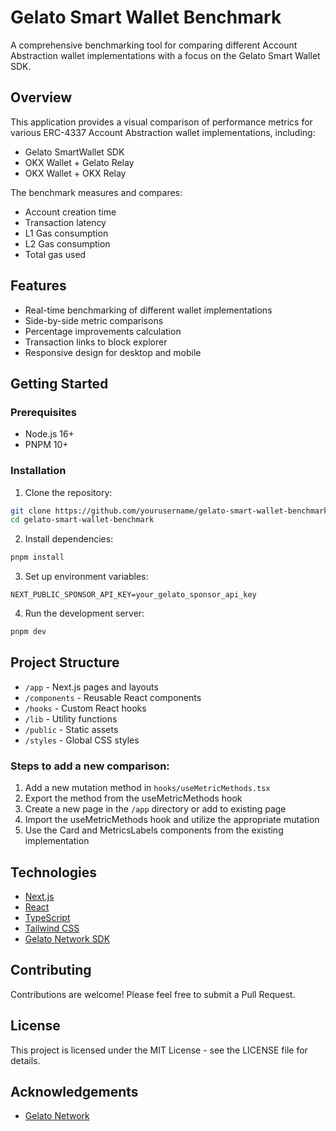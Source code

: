 # Gelato Smart Wallet Benchmark

A comprehensive benchmarking tool for comparing different Account Abstraction wallet implementations with a focus on the Gelato Smart Wallet SDK.

## Overview

This application provides a visual comparison of performance metrics for various ERC-4337 Account Abstraction wallet implementations, including:

- Gelato SmartWallet SDK
- OKX Wallet + Gelato Relay
- OKX Wallet + OKX Relay

The benchmark measures and compares:

- Account creation time
- Transaction latency
- L1 Gas consumption
- L2 Gas consumption
- Total gas used

## Features

- Real-time benchmarking of different wallet implementations
- Side-by-side metric comparisons
- Percentage improvements calculation
- Transaction links to block explorer
- Responsive design for desktop and mobile

## Getting Started

### Prerequisites

- Node.js 16+
- PNPM 10+

### Installation

1. Clone the repository:

```bash
git clone https://github.com/yourusername/gelato-smart-wallet-benchmark.git
cd gelato-smart-wallet-benchmark
```

2. Install dependencies:

```bash
pnpm install
```

3. Set up environment variables:

```
NEXT_PUBLIC_SPONSOR_API_KEY=your_gelato_sponsor_api_key
```

4. Run the development server:

```bash
pnpm dev
```

## Project Structure

- `/app` - Next.js pages and layouts
- `/components` - Reusable React components
- `/hooks` - Custom React hooks
- `/lib` - Utility functions
- `/public` - Static assets
- `/styles` - Global CSS styles


### Steps to add a new comparison:

1. Add a new mutation method in `hooks/useMetricMethods.tsx`
2. Export the method from the useMetricMethods hook
3. Create a new page in the `/app` directory or add to existing page
4. Import the useMetricMethods hook and utilize the appropriate mutation
5. Use the Card and MetricsLabels components from the existing implementation

## Technologies

- [Next.js](https://nextjs.org/)
- [React](https://reactjs.org/)
- [TypeScript](https://www.typescriptlang.org/)
- [Tailwind CSS](https://tailwindcss.com/)
- [Gelato Network SDK](https://www.gelato.network/)


## Contributing

Contributions are welcome! Please feel free to submit a Pull Request.

## License

This project is licensed under the MIT License - see the LICENSE file for details.

## Acknowledgements

- [Gelato Network](https://www.gelato.network/)

